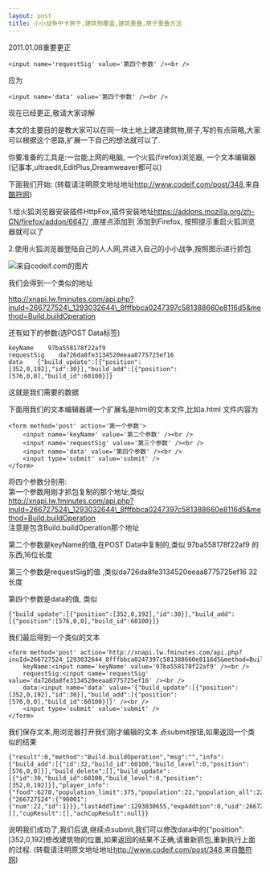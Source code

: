 ```yaml
---
layout: post
title: 小小战争中卡房子,建筑物覆盖,建筑重叠,房子重叠方法
---
```


2011.01.08重要更正

    <input name='requestSig' value='第四个参数' /><br /> 

应为 

    <input name='data' value='第四个参数' /><br /> 

现在已经更正,敬请大家谅解

本文的主要目的是教大家可以在同一块土地上建造建筑物,房子,写的有点简略,大家可以根据这个思路,扩展一下自己的想法就可以了.

你要准备的工具是:一台能上网的电脑, 一个火狐(firefox)浏览器, 一个文本编辑器(记事本,ultraedit,EditPlus,Dreamweaver都可以)


下面我们开始:
(转载请注明原文地址地址<http://www.codeif.com/post/348>,来自[酷符网](http://www.codeif.com))

1.给火狐浏览器安装插件HttpFox,插件安装地址<https://addons.mozilla.org/zh-CN/firefox/addon/6647/> ,直接点添加到 添加到Firefox, 按照提示重启火狐浏览器就可以了


2.使用火狐浏览器登陆自己的人人网,并进入自己的小小战争,按照图示进行抓包

![来自codeif.com的图片](http://img03.taobaocdn.com/imgextra/i3/104654574/T2onpxXjBaXXXXXXXX_!!104654574.jpg)

我们会得到一个类似的地址

http://xnapi.lw.fminutes.com/api.php?inuId=266727524\_1293032644\_8fffbbca0247397c581388660e8116d5&method=Build.buildOperation

还有如下的参数(选POST Data标签)

    keyName    97ba558178f22af9
    requestSig    da726da8fe3134520eeaa8775725ef16
    data    {"build_update":[{"position":[352,0,192],"id":30}],"build_add":[{"position":[576,0,0],"build_id":60100}]}

这就是我们需要的数据

下面用我们的文本编辑器建一个扩展名是html的文本文件,比如a.html
文件内容为

    <form method='post' action='第一个参数'>
        <input name='keyName' value='第二个参数' /><br />
        <input name='requestSig' value='第三个参数' /><br />
        <input name='data' value='第四个参数' /><br />
        <input type='submit' value='submit' />
    </form>


将四个参数分别用:<br>
第一个参数用刚才抓包复制的那个地址,类似<br>
http://xnapi.lw.fminutes.com/api.php?inuId=266727524\_1293032644\_8fffbbca0247397c581388660e8116d5&method=Build.buildOperation<br>
注意是包含Build.buildOperation那个地址

第二个参数是keyName的值,在POST Data中复制的,类似 97ba558178f22af9 的东西,16位长度

第三个参数是requestSig的值 ,类似da726da8fe3134520eeaa8775725ef16 32长度

第四个参数是data的值, 类似

    {"build_update":[{"position":[352,0,192],"id":30}],"build_add":[{"position":[576,0,0],"build_id":60100}]}

我们最后得到一个类似的文本

    <form method='post' action='http://xnapi.lw.fminutes.com/api.php?inuId=266727524_1293032644_8fffbbca0247397c581388660e8116d5&method=Build.buildOperation'>
        keyName:<input name='keyName' value='97ba558178f22af9' /><br />
        requestSig:<input name='requestSig' value='da726da8fe3134520eeaa8775725ef16' /><br />
        data:<input name='data' value='{"build_update":[{"position":[352,0,192],"id":30}],"build_add":[{"position":[576,0,0],"build_id":60100}]}' /><br />
        <input type='submit' value='submit' />
    </form>


我们保存文本,用浏览器打开我们刚才编辑的文本
点submit按钮,如果返回一个类似的结果

    {"result":0,"method":"Build.buildOperation","msg":"","info":{"build_add":[{"id":32,"build_id":60100,"build_level":0,"position":[576,0,0]}],"build_delete":[],"build_update":[{"id":30,"build_id":60100,"build_level":0,"position":[352,0,192]}],"player_info":{"food":6270,"population_limit":375,"population":22,"population_all":22,"exp":1191,"grade":6,"land":17,"land_used":97,"last_login":1286078020,"mp":55,"mpTopLimit":50,"troops":{"266727524":{"90001":{"num":22,"id":1}}},"lastAddTime":1293030655,"expAddtion":0,"uid":266727524},"levelUp":[],"cupResult":[],"achCupResult":null}}

说明我们成功了,我们后退,继续点submit,我们可以修改data中的{"position":[352,0,192]修改建筑物的位置,如果返回的结果不正确,请重新抓包,重新执行上面的过程.
(转载请注明原文地址地址<http://www.codeif.com/post/348>,来自[酷符网](http://www.codeif.com))


